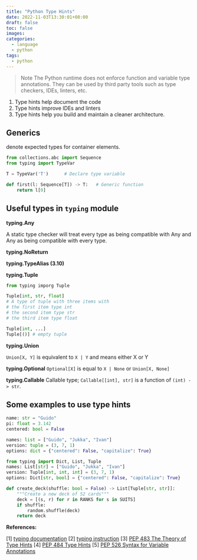 ```yaml
---
title: "Python Type Hints"
date: 2022-11-03T13:30:01+08:00
draft: false
toc: false
images:
categories:
  - language
  - python
tags:
  - python
---
```


> Note The Python runtime does not enforce function and variable type annotations.
 They can be used by third party tools such as type checkers, IDEs, linters, etc.

1. Type hints help document the code
2. Type hints improve IDEs and linters
3. Type hints help you build and maintain a cleaner architecture.

## Generics
denote expected types for container elements.
```python
from collections.abc import Sequence
from typing import TypeVar

T = TypeVar('T')      # Declare type variable

def first(l: Sequence[T]) -> T:   # Generic function
    return l[0]
```
## Useful types in `typing` module

**typing.Any**

A static type checker will treat every type as being compatible with Any and Any as being compatible with every type.

**typing.NoReturn**

**typing.TypeAlias (3.10)**

**typing.Tuple**

```python
from typing imporg Tuple

Tuple[int, str, float]
# A type of tuple with three items with
# the first item type int
# the second item type str
# the third item type float

Tuple[int, ...]
Tuple[()] # empty tuple
```
**typing.Union**

`Union[X, Y]` is equivalent to `X | Y` and means either X or Y

**typing.Optional**
`Optional[X]` is equal to `X | None` or `Union[X, None]`

**typing.Callable**
Callable type; `Callable[[int], str]` is a function of `(int) -> str`.

## Some examples to use type hints
```python
name: str = "Guido"
pi: float = 3.142
centered: bool = False

names: list = ["Guido", "Jukka", "Ivan"]
version: tuple = (3, 7, 1)
options: dict = {"centered": False, "capitalize": True}

from typing import Dict, List, Tuple
names: List[str] = ["Guido", "Jukka", "Ivan"]
version: Tuple[int, int, int] = (3, 7, 1)
options: Dict[str, bool] = {"centered": False, "capitalize": True}
```

```python
def create_deck(shuffle: bool = False) -> List[Tuple[str, str]]:
    """Create a new deck of 52 cards"""
    deck = [(s, r) for r in RANKS for s in SUITS]
    if shuffle:
        random.shuffle(deck)
    return deck
```

**References:**

[1] [typing documentation](https://docs.python.org/3/library/typing.html)
[2] [typing instruction](https://realpython.com/python-type-checking/#pros-and-cons)
[3] [PEP 483 The Theory of Type Hints](https://www.python.org/dev/peps/pep-0483/)
[4] [PEP 484 Type Hints](https://www.python.org/dev/peps/pep-0484/)
[5] [PEP 526 Syntax for Variable Annotations](https://www.python.org/dev/peps/pep-0526/)
